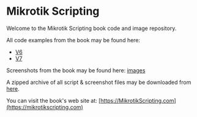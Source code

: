 # Mikrotik Scripting

Welcome to the Mikrotik Scripting book code and image repository.

All code examples from the book may be found here:

- [V6](scripts/v6)
- [V7](scripts/v7)

Screenshots from the book may be found here: [images](screenshots/)

A zipped archive of all script & screenshot files may be downloaded from [here](https://mikrotikscripting.com/downloads/mikrotik_scripting.zip).

You can visit the book's web site at: [https://MikrotikScripting.com](https://mikrotikscripting.com)
